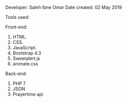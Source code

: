 Developer: Saleh Ibne Omar
Date created: 02 May 2019

Tools used:

Front-end:
1. HTML.
2. CSS.
3. JavaScript.
4. Bootstrap 4.3
5. Sweetalert.js
6. animate.css

Back-end:
1. PHP 7
2. JSON
3. Prayertime api
